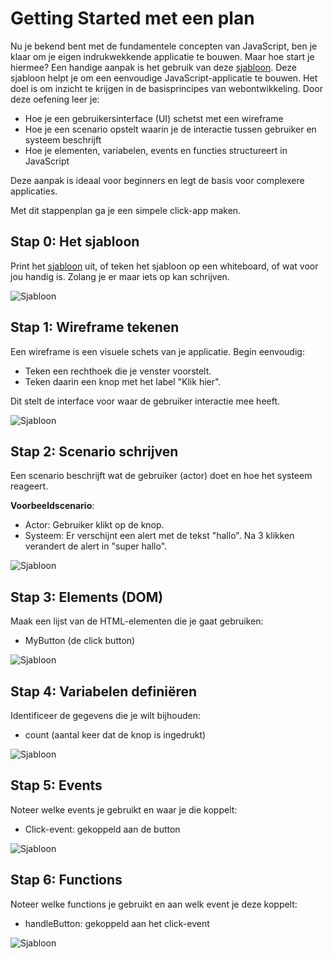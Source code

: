 # Getting Started met een plan

Nu je bekend bent met de fundamentele concepten van JavaScript, ben je klaar om je eigen indrukwekkende applicatie te bouwen. Maar hoe start je hiermee? Een handige aanpak is het gebruik van deze [sjabloon](images/opzet-project.pdf). Deze sjabloon helpt je om een eenvoudige JavaScript-applicatie te bouwen. Het doel is om inzicht te krijgen in de basisprincipes van webontwikkeling. Door deze oefening leer je:
- Hoe je een gebruikersinterface (UI) schetst met een wireframe
- Hoe je een scenario opstelt waarin je de interactie tussen gebruiker en systeem beschrijft
- Hoe je elementen, variabelen, events en functies structureert in JavaScript

Deze aanpak is ideaal voor beginners en legt de basis voor complexere applicaties.

Met dit stappenplan ga je een simpele click-app maken.

## Stap 0: Het sjabloon
Print het [sjabloon](images/opzet-project.pdf) uit, of teken het sjabloon op een whiteboard, of wat voor jou handig is. Zolang je er maar iets op kan schrijven.

![Sjabloon](images/opzet-project.png)

## Stap 1: Wireframe tekenen
Een wireframe is een visuele schets van je applicatie. Begin eenvoudig:

- Teken een rechthoek die je venster voorstelt.
- Teken daarin een knop met het label "Klik hier".

Dit stelt de interface voor waar de gebruiker interactie mee heeft.

![Sjabloon](images/opzet-project-wireframe.jpg)

## Stap 2: Scenario schrijven
Een scenario beschrijft wat de gebruiker (actor) doet en hoe het systeem reageert.

**Voorbeeldscenario**:
- Actor: Gebruiker klikt op de knop.
- Systeem: Er verschijnt een alert met de tekst "hallo". Na 3 klikken verandert de alert in "super hallo".

![Sjabloon](images/opzet-project-scenario.jpg)

## Stap 3: Elements (DOM)
Maak een lijst van de HTML-elementen die je gaat gebruiken:
- MyButton (de click button)

![Sjabloon](images/opzet-project-elements.jpg)

## Stap 4: Variabelen definiëren
Identificeer de gegevens die je wilt bijhouden:
- count (aantal keer dat de knop is ingedrukt)

![Sjabloon](images/opzet-project-variables.jpg)

## Stap 5: Events
Noteer welke events je gebruikt en waar je die koppelt:
- Click-event: gekoppeld aan de button

![Sjabloon](images/opzet-project-events.jpg)

## Stap 6: Functions
Noteer welke functions je gebruikt en aan welk event je deze koppelt:
- handleButton: gekoppeld aan het click-event

![Sjabloon](images/opzet-project-functions.jpg) 